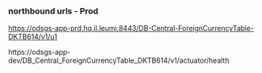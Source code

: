 

### northbound urls - Prod
https://odsgs-app-prd.hq.il.leumi:8443/DB-Central-ForeignCurrencyTable-DKTB614/v1/u1


https://odsgs-app-dev/DB_Central_ForeignCurrencyTable_DKTB614/v1/actuator/health

